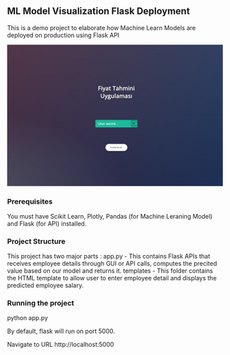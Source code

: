 ## ML Model Visualization Flask Deployment
This is a demo project to elaborate how Machine Learn Models are deployed on production using Flask API

![Screenshot](app_home.jpg)

### Prerequisites
You must have Scikit Learn, Plotly, Pandas (for Machine Leraning Model) and Flask (for API) installed.

### Project Structure
This project has two major parts :
app.py - This contains Flask APIs that receives employee details through GUI or API calls, computes the precited value based on our model and returns it.
templates - This folder contains the HTML template to allow user to enter employee detail and displays the predicted employee salary.

### Running the project

python app.py

By default, flask will run on port 5000.

Navigate to URL http://localhost:5000
